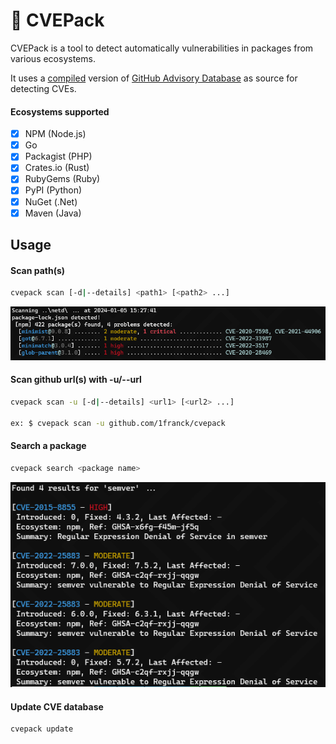 # :space_invader: CVEPack

CVEPack is a tool to detect automatically vulnerabilities in packages from various ecosystems. 

It uses a [compiled](https://github.com/1franck/cvepack-database) version of [GitHub Advisory Database](https://github.com/github/advisory-database) as source for detecting CVEs.

#### Ecosystems supported

- [x] NPM (Node.js)
- [x] Go
- [x] Packagist (PHP)
- [x] Crates.io (Rust)
- [x] RubyGems (Ruby)
- [x] PyPI (Python)
- [x] NuGet (.Net)
- [x] Maven (Java)

## Usage

#### Scan path(s)

```bash
cvepack scan [-d|--details] <path1> [<path2> ...]
```

![scan_cmd.png](./screenshots/scan_cmd.png)

#### Scan github url(s) with -u/--url

```bash
cvepack scan -u [-d|--details] <url1> [<url2> ...]

ex: $ cvepack scan -u github.com/1franck/cvepack
```

#### Search a package

```bash
cvepack search <package name>
```

![search_cmd.png](./screenshots/search_cmd.png)

#### Update CVE database

```bash
cvepack update
```